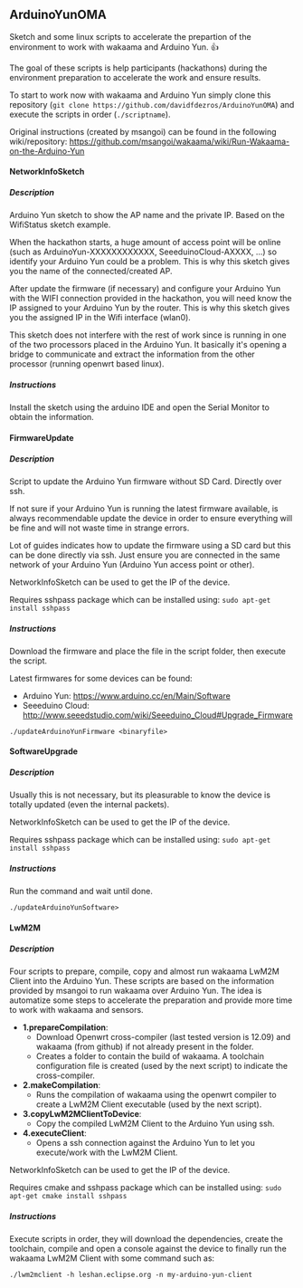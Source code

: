 ## ArduinoYunOMA

Sketch and some linux scripts to accelerate the prepartion of the environment to work with wakaama and Arduino Yun. :+1:

The goal of these scripts is help participants (hackathons) during the environment preparation to accelerate the work and ensure results.

To start to work now with wakaama and Arduino Yun simply clone this repository (`git clone https://github.com/davidfdezros/ArduinoYunOMA`) and execute the scripts in order (`./scriptname`).

Original instructions (created by msangoi) can be found in the following wiki/repository: https://github.com/msangoi/wakaama/wiki/Run-Wakaama-on-the-Arduino-Yun

#### NetworkInfoSketch

##### Description
Arduino Yun sketch to show the AP name and the private IP. Based on the WifiStatus sketch example.

When the hackathon starts, a huge amount of access point will be online (such as ArduinoYun-XXXXXXXXXXXX, SeeeduinoCloud-AXXXX, ...) so identify your Arduino Yun could be a problem. This is why this sketch gives you the name of the connected/created AP.

After update the firmware (if necessary) and configure your Arduino Yun with the WIFI connection provided in the hackathon, you will need know the IP assigned to your Arduino Yun by the router. This is why this sketch gives you the assigned IP in the Wifi interface (wlan0). 

This sketch does not interfere with the rest of work since is running in one of the two processors placed in the Arduino Yun. It basically it's opening a bridge to communicate and extract the information from the other processor (running openwrt based linux).

##### Instructions
Install the sketch using the arduino IDE and open the Serial Monitor to obtain the information.

#### FirmwareUpdate

##### Description
Script to update the Arduino Yun firmware without SD Card. Directly over ssh. 

If not sure if your Arduino Yun is running the latest firmware available, is always recommendable update the device in order to ensure everything will be fine and will not waste time in strange errors.

Lot of guides indicates how to update the firmware using a SD card but this can be done directly via ssh. Just ensure you are connected in the same network of your Arduino Yun (Arduino Yun access point or other).

NetworkInfoSketch can be used to get the IP of the device.

Requires sshpass package which can be installed using: `sudo apt-get install sshpass`

##### Instructions
Download the firmware and place the file in the script folder, then execute the script.

Latest firmwares for some devices can be found:

- Arduino Yun: https://www.arduino.cc/en/Main/Software
- Seeeduino Cloud: http://www.seeedstudio.com/wiki/Seeeduino_Cloud#Upgrade_Firmware

```
./updateArduinoYunFirmware <binaryfile>
```

#### SoftwareUpgrade

##### Description
Usually this is not necessary, but its pleasurable to know the device is totally updated (even the internal packets).

NetworkInfoSketch can be used to get the IP of the device.

Requires sshpass package which can be installed using: `sudo apt-get install sshpass`

##### Instructions
Run the command and wait until done.
```
./updateArduinoYunSoftware>
```

#### LwM2M

##### Description
Four scripts to prepare, compile, copy and almost run wakaama LwM2M Client into the Arduino Yun. These scripts are based on the information provided by msangoi to run wakaama over Arduino Yun. The idea is automatize some steps to accelerate the preparation and provide more time to work with wakaama and sensors.

- **1.prepareCompilation**: 
  - Download Openwrt cross-compiler (last tested version is 12.09) and wakaama (from github) if not already present in the folder.
  - Creates a folder to contain the build of wakaama. A toolchain configuration file is created (used by the next script) to indicate the cross-compiler.
- **2.makeCompilation**: 
  - Runs the compilation of wakaama using the openwrt compiler to create a LwM2M Client executable (used by the next script).
- **3.copyLwM2MClientToDevice**: 
  - Copy the compiled LwM2M Client to the Arduino Yun using ssh.
- **4.executeClient**: 
  - Opens a ssh connection against the Arduino Yun to let you execute/work with the LwM2M Client.

NetworkInfoSketch can be used to get the IP of the device.

Requires cmake and sshpass package which can be installed using: `sudo apt-get cmake install sshpass`

##### Instructions
Execute scripts in order, they will download the dependencies, create the toolchain, compile and open a console against the device to finally run the wakaama LwM2M Client with some command such as:

```
./lwm2mclient -h leshan.eclipse.org -n my-arduino-yun-client
```
